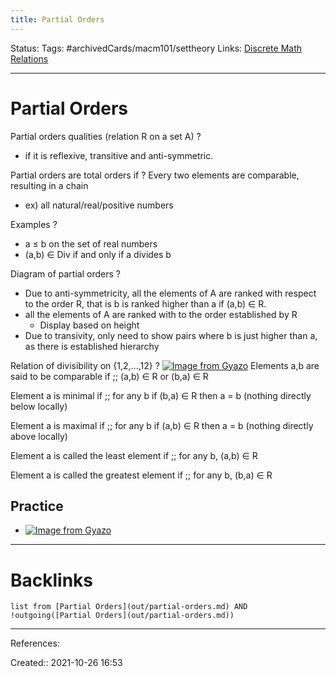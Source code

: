 ```yaml
---
title: Partial Orders
---
```

Status: 
Tags: #archivedCards/macm101/settheory
Links: [Discrete Math Relations](out/discrete-math-relations.md)
___
# Partial Orders

Partial orders qualities (relation R on a set A)
?
- if it is reflexive, transitive and anti-symmetric.
<!--SR:!2022-03-11,96,270-->

Partial orders are total orders if
?
Every two elements are comparable, resulting in a chain
- ex) all natural/real/positive numbers
<!--SR:!2022-01-12,36,250-->

Examples
?
- a ≤ b on the set of real numbers
- (a,b) ∈ Div if and only if a divides b
<!--SR:!2021-12-29,22,230-->

Diagram of partial orders
?
- Due to anti-symmetricity, all the elements of A are ranked with respect to the order R, that is b is ranked higher than a if (a,b) ∈ R. 
- all the elements of A are ranked with to the order established by R
	- Display based on height
- Due to transivity, only need to show pairs where b is just higher than a, as there is established hierarchy
<!--SR:!2022-02-23,79,290-->

Relation of divisibility on {1,2,...,12}
?
[![Image from Gyazo](https://i.gyazo.com/9dea4447fc401e45d616f409daaa5bd0.png)](https://gyazo.com/9dea4447fc401e45d616f409daaa5bd0)
Elements a,b are said to be comparable if ;; (a,b) ∈ R or (b,a) ∈ R
<!--SR:!2022-01-27,53,250-->

Element a is minimal if ;; for any b if (b,a) ∈ R then a = b (nothing directly below locally)
<!--SR:!2021-12-12,5,190-->
Element a is maximal if ;; for any b if (a,b) ∈ R then a = b (nothing directly above locally)
<!--SR:!2021-12-12,6,177-->
Element a is called the least element if ;; for any b, (a,b) ∈ R 
<!--SR:!2022-02-09,65,290-->
Element a is called the greatest element if ;; for any b, (b,a) ∈ R
<!--SR:!2021-12-25,20,197-->

## Practice
- [![Image from Gyazo](https://i.gyazo.com/a5bfaf44652028cfc5ddf76515f32c1d.png)](https://gyazo.com/a5bfaf44652028cfc5ddf76515f32c1d) 

___
# Backlinks
```dataview
list from [Partial Orders](out/partial-orders.md) AND !outgoing([Partial Orders](out/partial-orders.md))
```
___
References:

Created:: 2021-10-26 16:53
 